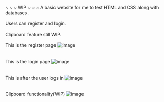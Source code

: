 ~ ~ ~ WIP ~ ~ ~
A basic website for me to test HTML and CSS along with databases.<br><br>
Users can register and login.<br><br>
Clipboard feature still WIP.<br><br>
This is the register page
![image](https://github.com/1o3d/login_and_register/assets/126003133/c3f5ff51-260a-4378-88d7-cdaff38eeb6e)<br><br><br>
This is the login page
![image](https://github.com/1o3d/login_and_register/assets/126003133/5e46a5f6-74e2-465e-bf50-9dce53ba250e)<br><br><br>
This is after the user logs in
![image](https://github.com/1o3d/login_and_register/assets/126003133/e851761d-23d3-44dd-9dd9-c99f5ff18f75)<br><br><br>
Clipboard functionality(WIP)
![image](https://github.com/1o3d/login_and_register/assets/126003133/4a5ba9bd-7787-4da4-b98c-1f06f3980a9c)



